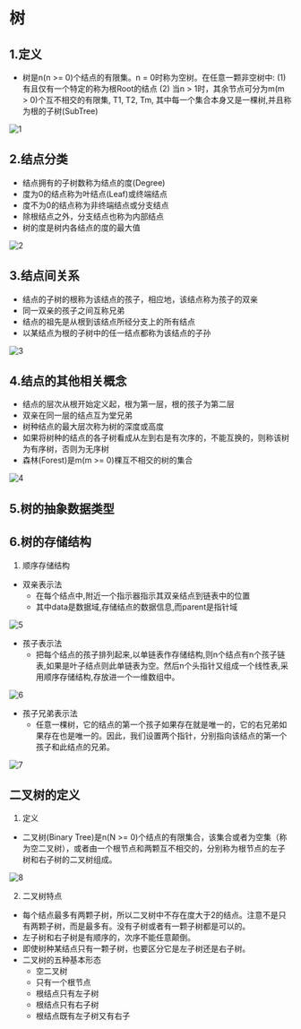 # 树

## 1.定义

+ 树是n(n >= 0)个结点的有限集。n = 0时称为空树。在任意一颗非空树中:
  (1) 有且仅有一个特定的称为根Root的结点
  (2) 当n > 1时，其余节点可分为m(m > 0)个互不相交的有限集, T1, T2, Tm, 其中每一个集合本身又是一棵树,并且称为根的子树(SubTree)

![1](https://github.com/Upmerge/Daily/tree/master/1.DataStructuresAndAlgorithms/0.DataStructures/0.Note/image/1.PNG)

## 2.结点分类

+ 结点拥有的子树数称为结点的度(Degree)
+ 度为0的结点称为叶结点(Leaf)或终端结点
+ 度不为0的结点称为非终端结点或分支结点
+ 除根结点之外，分支结点也称为内部结点
+ 树的度是树内各结点的度的最大值

![2](https://github.com/Upmerge/Daily/tree/master/1.DataStructuresAndAlgorithms/0.DataStructures/0.Note/image/2.PNG)

## 3.结点间关系

+ 结点的子树的根称为该结点的孩子，相应地，该结点称为孩子的双亲
+ 同一双亲的孩子之间互称兄弟
+ 结点的祖先是从根到该结点所经分支上的所有结点
+ 以某结点为根的子树中的任一结点都称为该结点的子孙

![3](https://github.com/Upmerge/Daily/tree/master/1.DataStructuresAndAlgorithms/0.DataStructures/0.Note/image/3.PNG)

## 4.结点的其他相关概念

+ 结点的层次从根开始定义起，根为第一层，根的孩子为第二层
+ 双亲在同一层的结点互为堂兄弟
+ 树种结点的最大层次称为树的深度或高度
+ 如果将树种的结点的各子树看成从左到右是有次序的，不能互换的，则称该树为有序树，否则为无序树
+ 森林(Forest)是m(m >= 0)棵互不相交的树的集合

![4](https://github.com/Upmerge/Daily/tree/master/1.DataStructuresAndAlgorithms/0.DataStructures/0.Note/image/4.PNG)

## 5.树的抽象数据类型

## 6.树的存储结构

1. 顺序存储结构

+ 双亲表示法
  + 在每个结点中,附近一个指示器指示其双亲结点到链表中的位置
  + 其中data是数据域,存储结点的数据信息,而parent是指针域
  
![5](https://github.com/Upmerge/Daily/tree/master/1.DataStructuresAndAlgorithms/0.DataStructures/0.Note/image/5.PNG)

+ 孩子表示法
  + 把每个结点的孩子排列起来,以单链表作存储结构,则n个结点有n个孩子链表,如果是叶子结点则此单链表为空。然后n个头指针又组成一个线性表,采用顺序存储结构,存放进一个一维数组中。

![6](https://github.com/Upmerge/Daily/tree/master/1.DataStructuresAndAlgorithms/0.DataStructures/0.Note/image/6.PNG)

+ 孩子兄弟表示法
  + 任意一棵树，它的结点的第一个孩子如果存在就是唯一的，它的右兄弟如果存在也是唯一的。因此，我们设置两个指针，分别指向该结点的第一个孩子和此结点的兄弟。

![7](https://github.com/Upmerge/Daily/tree/master/1.DataStructuresAndAlgorithms/0.DataStructures/0.Note/image/7.PNG)

## 二叉树的定义

1. 定义

+ 二叉树(Binary Tree)是n(N >= 0)个结点的有限集合，该集合或者为空集（称为空二叉树），或者由一个根节点和两颗互不相交的，分别称为根节点的左子树和右子树的二叉树组成。

![8](https://github.com/Upmerge/Daily/tree/master/1.DataStructuresAndAlgorithms/0.DataStructures/0.Note/image/8.PNG)

2. 二叉树特点

+ 每个结点最多有两颗子树，所以二叉树中不存在度大于2的结点。注意不是只有两颗子树，而是最多有。没有子树或者有一颗子树都是可以的。
+ 左子树和右子树是有顺序的，次序不能任意颠倒。
+ 即使树种某结点只有一颗子树，也要区分它是左子树还是右子树。
+ 二叉树的五种基本形态
  + 空二叉树
  + 只有一个根节点
  + 根结点只有左子树
  + 根结点只有右子树
  + 根结点既有左子树又有右子
